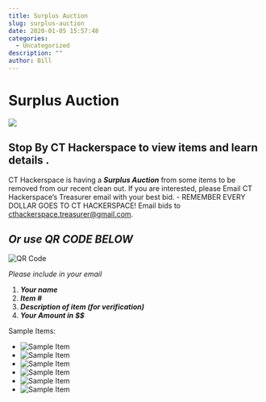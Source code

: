 ```yaml
---
title: Surplus Auction
slug: surplus-auction
date: 2020-01-05 15:57:48
categories:
  - Uncategorized
description: ""
author: Bill
---
```


# Surplus Auction

![](/uploads/2020/01/auction.jpg)

## Stop By CT Hackerspace to view items and learn details .

CT Hackerspace is having a **_Surplus Auction_** from some items to be removed from our recent clean out. If you are interested, please Email CT Hackerspace’s Treasurer email with your best bid. - REMEMBER EVERY DOLLAR GOES TO CT HACKERSPACE! Email bids to [cthackerspace.treasurer@gmail.com](mailto:cthackerspace.treasurer@gmail.com).

## _Or use QR CODE BELOW_

![QR Code](https://lh6.googleusercontent.com/BgZxTiIq0BBXbMLC13AdMcIiZ2vvdHJ3PO_HKgLhiJ7bJzGD7olGFIY5Eu9vFJKgkG4laATwEBL7EZE3wTuow8P3vUim_88XSJQZ-_ImI74tsh8oo5quM4Cm1uJwNwHj6XfxaFe5)

_Please include in your email_

1. **_Your name_**
2. **_Item #_**
3. **_Description of item (for verification)_**
4. **_Your Amount in $$_**

Sample Items:

- ![Sample Item](/uploads/2020/01/20200105_152552-768x1024.jpg)
- ![Sample Item](/uploads/2020/01/20200105_152615-768x1024.jpg)
- ![Sample Item](/uploads/2020/01/20200105_152619-768x1024.jpg)
- ![Sample Item](/uploads/2020/01/20200105_152626-768x1024.jpg)
- ![Sample Item](/uploads/2020/01/20200105_152630-768x1024.jpg)
- ![Sample Item](/uploads/2020/01/20200105_152635-1024x768.jpg)
